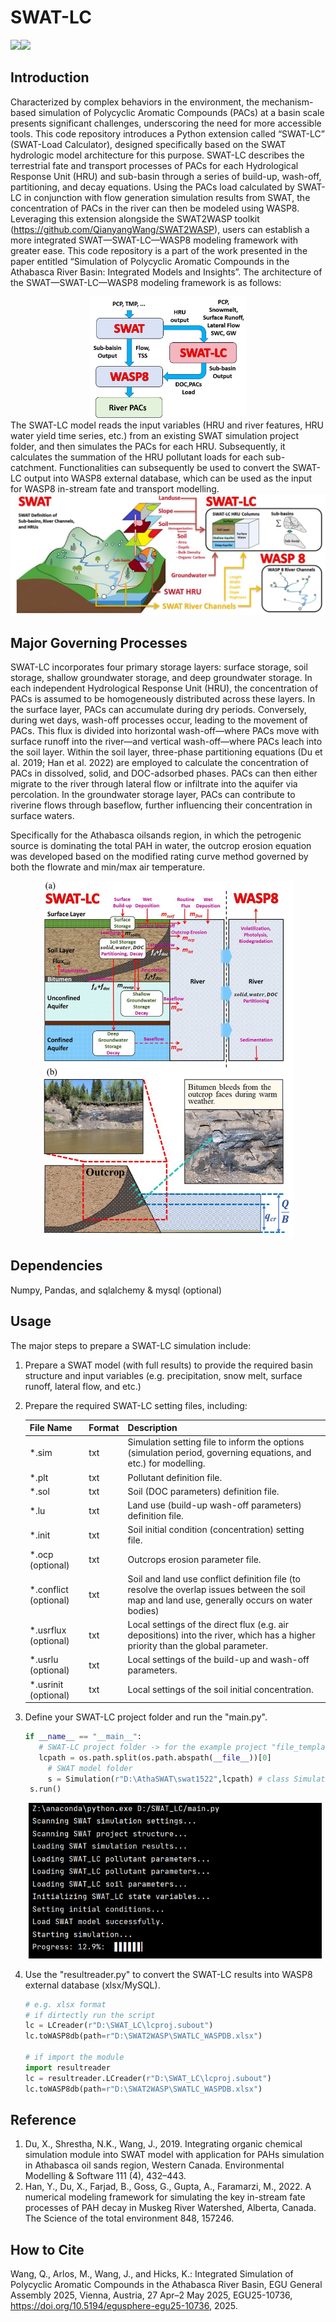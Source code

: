 # SWAT-LC

<img src="https://img.shields.io/badge/Version-1.1-brightgreen" /><img src="https://img.shields.io/badge/Language-Python-blue" />	

## Introduction

Characterized by complex behaviors in the environment, the mechanism-based simulation of Polycyclic Aromatic Compounds (PACs) at a basin scale presents significant challenges, underscoring the need for more accessible tools. This code repository introduces a Python extension called “SWAT-LC” (SWAT-Load Calculator), designed specifically based on the SWAT hydrologic model architecture for this purpose. SWAT-LC describes the terrestrial fate and transport processes of PACs for each Hydrological Response Unit (HRU) and sub-basin through a series of build-up, wash-off, partitioning, and decay equations. Using the PACs load calculated by SWAT-LC in conjunction with flow generation simulation results from SWAT, the concentration of PACs in the river can then be modeled using WASP8. Leveraging this extension alongside the SWAT2WASP toolkit (https://github.com/QianyangWang/SWAT2WASP), users can establish a more integrated SWAT—SWAT-LC—WASP8 modeling framework with greater ease. This code repository is a part of the work presented in the paper entitled “Simulation of Polycyclic Aromatic Compounds in the Athabasca River Basin: Integrated Models and Insights”. The architecture of the SWAT—SWAT-LC—WASP8 modeling framework is as follows:
<div align="center">
<img src="pics\ModelStructure.jpg" alt="ModelStructure" style="zoom: 50%;" width="500" />
</div>
The SWAT-LC model reads the input variables (HRU and river features, HRU water yield time series, etc.) from an existing SWAT simulation project folder, and then simulates the PACs for each HRU. Subsequently, it calculates the summation of the HRU pollutant loads for each sub-catchment. Functionalities can subsequently be used to convert the SWAT-LC output into WASP8 external database, which can be used as the input for WASP8 in-stream fate and transport modelling.
<div align="center">
<img src="pics\ModelStructure2.jpg" alt="ModelStructure2" style="zoom:67%;" />
</div>

## Major Governing Processes

SWAT-LC incorporates four primary storage layers: surface storage, soil storage, shallow groundwater storage, and deep groundwater storage. In each independent Hydrological Response Unit (HRU), the concentration of PACs is assumed to be homogeneously distributed across these layers. In the surface layer, PACs can accumulate during dry periods. Conversely, during wet days, wash-off processes occur, leading to the movement of PACs. This flux is divided into horizontal wash-off—where PACs move with surface runoff into the river—and vertical wash-off—where PACs leach into the soil layer. Within the soil layer, three-phase partitioning equations (Du et al. 2019; Han et al. 2022) are employed to calculate the concentration of PACs in dissolved, solid, and DOC-adsorbed phases. PACs can then either migrate to the river through lateral flow or infiltrate into the aquifer via percolation. In the groundwater storage layer, PACs can contribute to riverine flows through baseflow, further influencing their concentration in surface waters.

Specifically for the Athabasca oilsands region, in which the petrogenic source is dominating the total PAH in water, the outcrop erosion equation was developed based on the modified rating curve method governed by both the flowrate and min/max air temperature.
<div align="center">
<img src="pics\SWATLCprocesses.jpg" alt="SWATLCprocesses" style="zoom: 67%;" width="600" />
</div>

## Dependencies

Numpy, Pandas, and sqlalchemy & mysql (optional)

## Usage

The major steps to prepare a SWAT-LC simulation include:

1. Prepare a SWAT model (with full results) to provide the required basin structure and input variables (e.g. precipitation, snow melt, surface runoff, lateral flow, and etc.)

2. Prepare the required SWAT-LC setting files, including:

   | File Name             | Format | Description                                                  |
   | --------------------- | ------ | ------------------------------------------------------------ |
   | *.sim                 | txt    | Simulation setting file to inform the options (simulation period, governing equations, and etc.) for modelling. |
   | *.plt                 | txt    | Pollutant definition file.                                   |
   | *.sol                 | txt    | Soil (DOC parameters) definition file.                       |
   | *.lu                  | txt    | Land use (build-up wash-off parameters) definition file.     |
   | *.init                | txt    | Soil initial condition (concentration) setting file.         |
   | *.ocp (optional)      | txt    | Outcrops erosion parameter file.                             |
   | *.conflict (optional) | txt    | Soil and land use conflict definition file (to resolve the overlap issues between the soil map and land use, generally occurs on water bodies) |
   | *.usrflux (optional)  | txt    | Local settings of the direct flux (e.g. air depositions) into the river, which has a higher priority than the global parameter. |
   | *.usrlu (optional)    | txt    | Local settings of the build-up and wash-off parameters.      |
   | *.usrinit (optional)  | txt    | Local settings of the soil initial concentration.            |
4. Define your SWAT-LC project folder and run the "main.py".

   ```python
   if __name__ == "__main__": 	
      # SWAT-LC project folder -> for the example project "file_templates" is the SWAT-LC project folder
      lcpath = os.path.split(os.path.abspath(__file__))[0]
    	# SWAT model folder
    	s = Simulation(r"D:\AthaSWAT\swat1522",lcpath) # class Simulation in the main.py
   	s.run()
   ```

   <div align="center">
   <img src="pics\ModelRun.png" alt="ModelRun" style="zoom: 67%;" width="700" />
   </div>

5. Use the "resultreader.py" to convert the SWAT-LC results into WASP8 external database (xlsx/MySQL).

   ```python
   # e.g. xlsx format
   # if dirtectly run the script
   lc = LCreader(r"D:\SWAT_LC\lcproj.subout")
   lc.toWASP8db(path=r"D:\SWAT2WASP\SWATLC_WASPDB.xlsx")
   
   # if import the module
   import resultreader
   lc = resultreader.LCreader(r"D:\SWAT_LC\lcproj.subout")
   lc.toWASP8db(path=r"D:\SWAT2WASP\SWATLC_WASPDB.xlsx")
   ```

## Reference

1. Du, X., Shrestha, N.K., Wang, J., 2019. Integrating organic chemical simulation module into SWAT model with application for PAHs simulation in Athabasca oil sands region, Western Canada. Environmental Modelling & Software 111 (4), 432–443.
2. Han, Y., Du, X., Farjad, B., Goss, G., Gupta, A., Faramarzi, M., 2022. A numerical modeling framework for simulating the key in-stream fate processes of PAH decay in Muskeg River Watershed, Alberta, Canada. The Science of the total environment 848, 157246.

## How to Cite

Wang, Q., Arlos, M., Wang, J., and Hicks, K.: Integrated Simulation of Polycyclic Aromatic Compounds in the Athabasca River Basin, EGU General Assembly 2025, Vienna, Austria, 27 Apr–2 May 2025, EGU25-10736, https://doi.org/10.5194/egusphere-egu25-10736, 2025.
